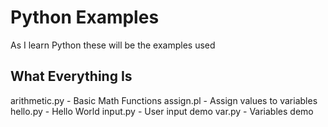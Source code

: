 # Python Examples

As I learn Python these will be the examples used 

## What Everything Is

arithmetic.py - Basic Math Functions
assign.pl - Assign values to variables
hello.py - Hello World 
input.py - User input demo
var.py - Variables demo
